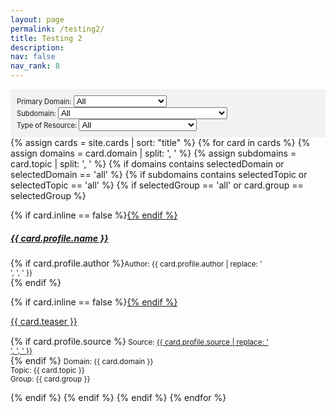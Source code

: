 ```yaml
---
layout: page
permalink: /testing2/
title: Testing 2
description: 
nav: false
nav_rank: 8
---
```

<div style="background-color: #f2f2f2; padding: 10px;">
  <div id="filter-options" style="font-size: 0.8em;">
    <label for="domain-filter">Primary Domain:</label>
    <select id="domain-filter">
      <option value="all">All</option>
      <option value="Understanding Data">Understanding Data</option>
      <option value="Processing Data">Processing Data</option>
      <option value="Persuading with Data">Persuading with Data</option>
    </select>
    <br>
    <label for="topic-filter">Subdomain:</label>
    <select id="topic-filter">
      <option value="all">All</option>
      <option value="Defining Data">Defining Data</option>
      <option value="Critiquing Data">Critiquing Data</option>
      <option value="Acting Ethically with Data">Acting Ethically with Data</option>
      <option value="Linking Data and Justice">Linking Data and Justice</option>
      <option value="Collecting Data">Collecting Data</option>
      <option value="Organizing and Cleaning Data">Organizing and Cleaning Data</option>
      <option value="Analyzing and Drawing Insights from Data">Analyzing and Drawing Insights from Data</option>
      <option value="Storing and Preserving Data">Storing and Preserving Data</option>
      <option value="Appealing with Data">Appealing with Data</option>
      <option value="Visualizing Data">Visualizing Data</option>
      <option value="Mapping Data">Mapping Data</option>
      <option value="Telling Multi-Modal Stories with Data">Telling Multi-Modal Stories with Data</option>
    </select>
    <br>
    <label for="group-filter">Type of Resource:</label>
    <select id="group-filter">
      <option value="all">All</option>
      <option value="Term">Glossary</option>
      <option value="Reading">Reading</option>
      <option value="Assignment">Assignment</option>
      <option value="Activity">Activity</option>
      <option value="Tutorial">Tutorial</option>
      <option value="Teaching Module">Teaching Module</option>
      <option value="Dataset">Dataset</option>
      <option value="Example of Data Advocacy">Examples of Data Advocacy</option>
    </select>
  </div>
</div>

<div id="card-list">
  {% assign cards = site.cards | sort: "title" %}
  {% for card in cards %}
    {% assign domains = card.domain | split: ', ' %}
    {% assign subdomains = card.topic | split: ', ' %}
    {% if domains contains selectedDomain or selectedDomain == 'all' %}
      {% if subdomains contains selectedTopic or selectedTopic == 'all' %}
        {% if selectedGroup == 'all' or card.group == selectedGroup %}
          <p>
            <div class="card {% if card.inline == false %}hoverable{% endif %}">
              <div class="row no-gutters">
                <div class="team">
                  <div class="card-body">
                    {% if card.inline == false %}<a href="{{ card.url | relative_url }}">{% endif %}
                      <h5 class="card-title">{{ card.profile.name }}</h5></a>
                    <p class="card-text">{% if card.profile.author %}<small class="test-muted">Author: {{ card.profile.author | replace: '<br />', ', ' }} </small><br>{% endif %}</p>
                    {% if card.inline == false %}<a href="{{ card.url | relative_url }}">{% endif %}
                      <p class="card-text">{{ card.teaser }}</p></a>
                    <p class="card-text">
                      <div style="height:1px;font-size:1px;">&nbsp;</div>
                      {% if card.profile.source %}<small class="test-muted"><i class="fas fa-link"></i>  Source: <a href="{{ card.profile.source }}">{{ card.profile.source | replace: '<br />', ', ' }}</a> </small><br>{% endif %} 
                      <small class="test-muted domain">Domain: {{ card.domain }}</small><br>
                      <small class="test-muted topic">Topic: {{ card.topic }}</small><br>
                      <small class="test-muted group">Group: {{ card.group }}</small><br>
                    </p>
                  </div>
                </div>
              </div>
            </div>
          </p>
        {% endif %}
      {% endif %}
    {% endif %}
  {% endfor %}
</div>

<script>
  document.addEventListener('DOMContentLoaded', function() {
    const domainFilter = document.getElementById('domain-filter');
    const topicFilter = document.getElementById('topic-filter');
    const groupFilter = document.getElementById('group-filter');
    const cards = document.querySelectorAll('.card');

    function filterCards() {
      const selectedDomain = domainFilter.value;
      const selectedTopic = topicFilter.value;
      const selectedGroup = groupFilter.value;

      cards.forEach(card => {
        const domain = card.querySelector('.domain').textContent.trim().replace('Domain: ', '');
        const topic = card.querySelector('.topic').textContent.trim().replace('Topic: ', '');
        const group = card.querySelector('.group').textContent.trim().replace('Group: ', '');

        const domainMatch = selectedDomain === 'all' || domain === selectedDomain;
        const topicMatch = selectedTopic === 'all' || topic === selectedTopic;
        const groupMatch = selectedGroup === 'all' || group === selectedGroup;

        if (domainMatch && topicMatch && groupMatch) {
          card.style.display = 'block';
        } else {
          card.style.display = 'none';
        }
      });
    }

    domainFilter.addEventListener('change', filterCards);
    topicFilter.addEventListener('change', filterCards);
    groupFilter.addEventListener('change', filterCards);

    // Initial filtering when the page loads
    filterCards();
  });
</script>
